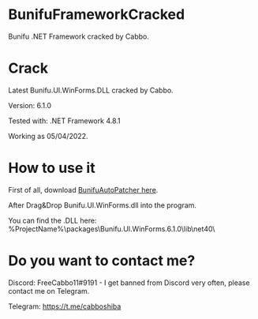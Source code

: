# BunifuFrameworkCracked
Bunifu .NET Framework cracked by Cabbo.

# Crack

Latest Bunifu.UI.WinForms.DLL cracked by Cabbo.

Version: 6.1.0

Tested with: .NET Framework 4.8.1

Working as 05/04/2022.

# How to use it

First of all, download [BunifuAutoPatcher here](https://github.com/CabboLeak/BunifuFrameworkCracked/releases/download/BunfuAutoPatcher/BunifuAutoPatcher.zip).

After Drag&Drop Bunifu.UI.WinForms.dll into the program.

You can find the .DLL here:
%ProjectName%\packages\Bunifu.UI.WinForms.6.1.0\lib\net40\

# Do you want to contact me?

Discord: FreeCabbo11#9191 - I get banned from Discord very often, please contact me on Telegram.

Telegram: https://t.me/cabboshiba
